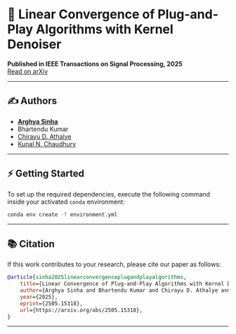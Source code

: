 # 📄 Linear Convergence of Plug-and-Play Algorithms with Kernel Denoiser

**Published in IEEE Transactions on Signal Processing, 2025**  
[Read on arXiv](https://arxiv.org/abs/2505.15318)

---

## ✍️ Authors

- [**Arghya Sinha**](https://arghyasinha.github.io)
- Bhartendu Kumar
- [Chirayu D. Athalye](https://sites.google.com/view/chirayuathalye/home)
- [Kunal N. Chaudhury](https://sites.google.com/site/kunalnchaudhury/home)

---

## ⚡ Getting Started

To set up the required dependencies, execute the following command inside your activated `conda` environment:

```bash
conda env create -f environment.yml
```

---

## 📚 Citation

If this work contributes to your research, please cite our paper as follows:

```bibtex
@article{sinha2025linearconvergenceplugandplayalgorithms,
    title={Linear Convergence of Plug-and-Play Algorithms with Kernel Denoisers},
    author={Arghya Sinha and Bhartendu Kumar and Chirayu D. Athalye and Kunal N. Chaudhury},
    year={2025},
    eprint={2505.15318},
    url={https://arxiv.org/abs/2505.15318},
}
```


---

